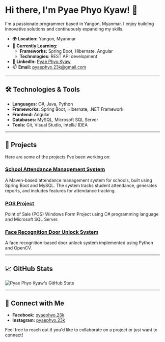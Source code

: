 # Hi there, I'm Pyae Phyo Kyaw! 👋

I'm a passionate programmer based in Yangon, Myanmar. I enjoy building innovative solutions and continuously expanding my skills.

- 🌍 **Location:** Yangon, Myanmar  
- 📖 **Currently Learning:**  
  - **Frameworks:** Spring Boot, Hibernate, Angular  
  - **Technologies:** REST API development  
- 💼 **LinkedIn:** [Pyae Phyo Kyaw](https://www.linkedin.com/in/pyaephyo23/)  
- 📫 **Email:** [pyaephyo.23k@gmail.com](mailto:pyaephyo.23k@gmail.com)

---

## 🛠️ Technologies & Tools

- **Languages:** C#, Java, Python  
- **Frameworks:** Spring Boot, Hibernate, .NET Framework  
- **Frontend:** Angular  
- **Databases:** MySQL, Microsoft SQL Server  
- **Tools:** Git, Visual Studio, IntelliJ IDEA  

---

## 🚀 Projects

Here are some of the projects I've been working on:

### [School Attendance Management System](https://github.com/pyaephyo23/school-attendance-management-system)

A Maven-based attendance management system for schools, built using Spring Boot and MySQL. The system tracks student attendance, generates reports, and includes features for attendance tracking.

### [POS Project](https://github.com/pyaephyo23/POSProject)

Point of Sale (POS) Windows Form Project using C# programming language and Microsoft SQL Server.

### [Face Recognition Door Unlock System](https://github.com/pyaephyo23/-Face-Recognition-Door-Unlock-System)

A face recognition-based door unlock system implemented using Python and OpenCV.

---

## 📈 GitHub Stats

![Pyae Phyo Kyaw's GitHub Stats](https://github-readme-stats.vercel.app/api?username=pyaephyo23&show_icons=true&theme=radical)

---

## 🔗 Connect with Me

- **Facebook:** [pyaephyo.23k](https://www.facebook.com/pyaephyo.23k)  
- **Instagram:** [pyaephyo.23k](https://www.instagram.com/pyaephyo.23k)  

Feel free to reach out if you'd like to collaborate on a project or just want to connect!
